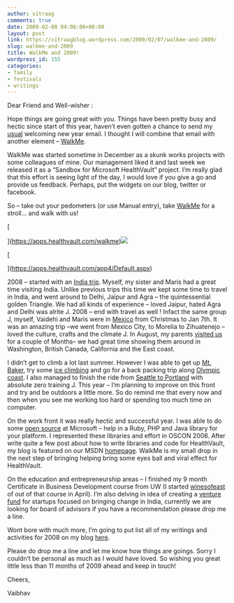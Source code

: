```yaml
---
author: vitraag
comments: true
date: 2009-02-08 04:08:00+00:00
layout: post
link: https://vitraagblog.wordpress.com/2009/02/07/walkme-and-2009/
slug: walkme-and-2009
title: WalkMe and 2009!
wordpress_id: 155
categories:
- family
- festivals
- writings
---
```


 

Dear Friend and Well-wisher :


  


 

 

Hope things are going great with you. Things have been pretty busy and hectic since start of this year, haven’t even gotten a chance to send my [usual](http://vitraag.blogspot.com/2007/12/welcome-2008.html) welcoming new year email. I thought I will combine that email with another element – [WalkMe](https://apps.healthvault.com/app4/hvdefault.aspx).


  


 

 

WalkMe was started sometime in December as a skunk works projects with some colleagues of mine. Our management liked it and last week we released it as  a “Sandbox for Microsoft HealthVault” project. I’m really glad that this effort is seeing light of the day, I would love if you give a go and provide us feedback. Perhaps, put the widgets on our blog, twitter or facebook.


  


 

   

   

 

So – take out your pedometers (or use Manual entry), take [WalkMe](https://apps.healthvault.com/app4/Default.aspx) for a stroll… and walk with us!
  
[
  
](https://apps.healthvault.com/walkme)[![](https://vitraagblog.files.wordpress.com/2009/02/e2397-walkme-snapshot.jpg)](http://apps.healthvault.com/walkme)
  
[
  
](https://apps.healthvault.com/app4/Default.aspx)

2008 – started with an [India trip](http://flickr.com/photos/vaibhavb/tags/indiatrip2008/). Myself, my sister and Maris had a great time visiting India. Unlike previous trips this time we kept some time to travel in India, and went around to Delhi, Jaipur and Agra – the quintessential golden Triangle.  We had all kinds of experience – loved Jaipur, hated Agra and Delhi was alrite J.  2008 – end with travel as well ! Infact the same group J, myself, Vaidehi and Maris were in [Mexico](http://vitraag.blogspot.com/2009/01/mexico-trip.html) from Christmas to Jan 7th. It was an amazing trip –we went from Mexico City, to Morelia to Zihuatenejo – loved the culture, crafts and the climate J. In August, my parents [visited us](http://vitraag.blogspot.com/2008/08/ma-and-bapu-in-seattle-week-one.html) for a couple of Months– we had great time showing them around in Washington, British Canada, California and the East coast.
  



  


 

 

I didn’t get to climb a lot last summer. However I was able to get up [Mt. Baker](http://vitraag.blogspot.com/2008/07/mt-baker-climb.html), try some [ice climbing](http://vitraag.blogspot.com/2008/09/ice-climbing-newb.html) and go for a back packing trip along [Olympic coast](http://vitraag.blogspot.com/2008/06/backpacking-south-olympics.html). I also managed to finish the ride from [Seattle to Portland](http://vitraag.blogspot.com/2008/07/ride-report-stp-2008.html) with absolute zero training J. This year – I’m planning to improve on this front and try and be outdoors a little more. So do remind me that every now and then when you see me working too hard or spending too much time on computer.


  


 

 

On the work front it was really hectic and successful year. I was able to do some [open source](http://healthblog.vitraag.com/topics/open-source/) at Microsoft – help in a Ruby, PHP and Java library for your platform. I represented these libraries and effort in OSCON 2008. After write quite a few post about how to write libraries and code for HealthVault, my blog is featured on our MSDN [homepage](http://msdn.microsoft.com/healthvault).  WalkMe is  my small drop in the next step of bringing helping bring some eyes ball and viral effect for HealthVault.


  


 

 

On the education and entrepreneurship areas – I finished my 9 month Certificate in Business Development course from UW (I started [winesofeast](http://www.winesofeast.com/) of out of that course in April). I’m also delving in idea of creating a [venture fund](http://www.thekarkhana.com/) for startups focused on bringing change in India, currently we are looking for board of advisors if you have a recommendation please drop me a line.

 

 


  


Wont bore with much more, I’m going to put list all of my writings and activities for 2008 on my blog [here](http://vitraag.blogspot.com/2009/02/welcome-2009-month-and-7-days-later.html).

 

 

Please do drop me a line and let me know how things are goings. Sorry I couldn’t be personal as much as I would have loved. So wishing you great little less than 11 months of 2009 ahead and keep in touch!

 

 


  


Cheers,

 

Vaibhav

 

   

 

[](http://apps.healthvault.com/app4)
